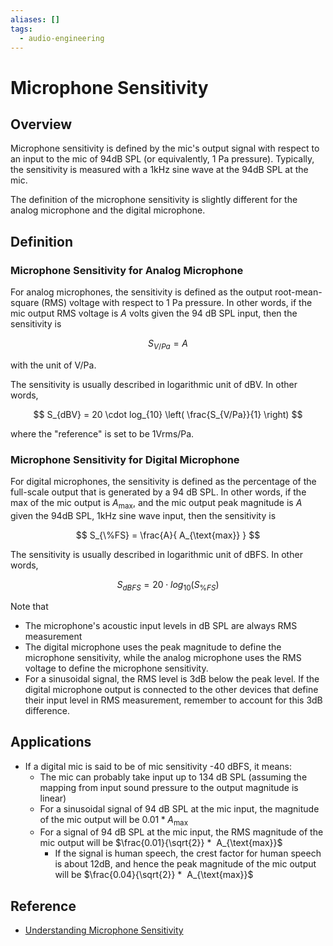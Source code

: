 ```yaml
---
aliases: []
tags:
  - audio-engineering
---
```


# Microphone Sensitivity

## Overview  
Microphone sensitivity is defined by the mic's output signal with respect to an input to the mic of 94dB SPL (or equivalently, 1 Pa pressure). Typically, the sensitivity is measured with a 1kHz sine wave at the 94dB SPL at the mic.  
  
The definition of the microphone sensitivity is slightly different for the analog microphone and the digital microphone.  
  
## Definition  
  
### Microphone Sensitivity for Analog Microphone  
  
For analog microphones, the sensitivity is defined as the output root-mean-square (RMS) voltage with respect to 1 Pa pressure. In other words, if the mic output RMS voltage is $A$ volts given the 94 dB SPL input, then the sensitivity is  
  
$$  
S_{V/Pa} = A  
$$  
  
with the unit of V/Pa.  
  
The sensitivity is usually described in logarithmic unit of dBV. In other words,  
  
$$  
S_{dBV} = 20 \cdot log_{10} \left( \frac{S_{V/Pa}}{1} \right)  
$$  
  
where the "reference" is set to be 1Vrms/Pa.  
  
### Microphone Sensitivity for Digital Microphone  
  
For digital microphones, the sensitivity is defined as the percentage of the full-scale output that is generated by a 94 dB SPL. In other words, if the max of the mic output is $A_{\text{max}}$, and the mic output peak magnitude is $A$ given the 94dB SPL, 1kHz sine wave input, then the sensitivity is  
  
$$  
S_{\%FS} = \frac{A}{ A_{\text{max}} }  
$$  
  
The sensitivity is usually described in logarithmic unit of dBFS. In other words,  
  
$$  
S_{dBFS} = 20 \cdot log_{10} \left( S_{\%FS} \right)  
$$  
  
Note that  
  
* The microphone's acoustic input levels in dB SPL are always RMS measurement  
* The digital microphone uses the peak magnitude to define the microphone sensitivity, while the analog microphone uses the RMS voltage to define the microphone sensitivity.  
* For a sinusoidal signal, the RMS level is 3dB below the peak level. If the digital microphone output is connected to the other devices that define their input level in RMS measurement, remember to account for this 3dB difference.  
  
## Applications  
  
* If a digital mic is said to be of mic sensitivity -40 dBFS, it means:  
    * The mic can probably take input up to 134 dB SPL (assuming the mapping from input sound pressure to the output magnitude is linear)  
    * For a sinusoidal signal of 94 dB SPL at the mic input, the magnitude of the mic output will be $0.01 * A_{\text{max}}$
    * For a signal of 94 dB SPL at the mic input, the RMS magnitude of the mic output will be $\frac{0.01}{\sqrt{2}} *  A_{\text{max}}$
        * If the signal is human speech, the crest factor for human speech is about 12dB, and hence the peak magnitude of the mic output will be $\frac{0.04}{\sqrt{2}} *  A_{\text{max}}$
  
## Reference  
  
* [Understanding Microphone Sensitivity](https://www.analog.com/en/analog-dialogue/articles/understanding-microphone-sensitivity.html)